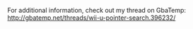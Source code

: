 For additional information, check out my thread on GbaTemp:
http://gbatemp.net/threads/wii-u-pointer-search.396232/